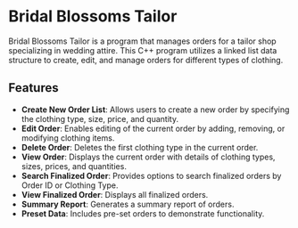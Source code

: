 # Bridal Blossoms Tailor

Bridal Blossoms Tailor is a program that manages orders for a tailor shop specializing in wedding attire. This C++ program utilizes a linked list data structure to create, edit, and manage orders for different types of clothing.

## Features

- **Create New Order List**: Allows users to create a new order by specifying the clothing type, size, price, and quantity.
- **Edit Order**: Enables editing of the current order by adding, removing, or modifying clothing items.
- **Delete Order**: Deletes the first clothing type in the current order.
- **View Order**: Displays the current order with details of clothing types, sizes, prices, and quantities.
- **Search Finalized Order**: Provides options to search finalized orders by Order ID or Clothing Type.
- **View Finalized Order**: Displays all finalized orders.
- **Summary Report**: Generates a summary report of orders.
- **Preset Data**: Includes pre-set orders to demonstrate functionality.

